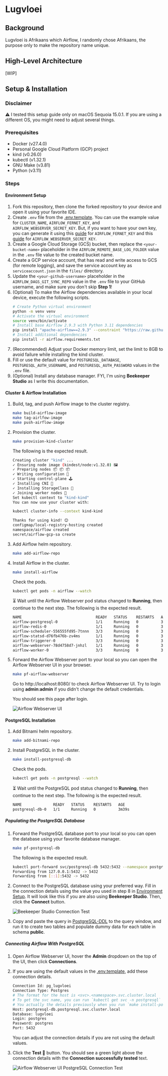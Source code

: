 # Lugvloei

## Background
Lugvloei is Afrikaans which Airflow, I randomly chose Afrikaans, the purpose only to make the repository name unique.

## High-Level Architecture
[WIP]

## Setup & Installation
### Disclaimer
:warning: I tested this setup guide only on macOS Sequoia 15.0.1. If you are using a different OS, you might need to adjust several things.

### Prerequisites
- Docker (v27.4.0)
- Personal Google Cloud Platform (GCP) project
- kind (v0.26.0)
- kubectl (v1.32.1)
- GNU Make (v3.81)
- Python (v3.11)

### Steps
#### Environment Setup
1. Fork this repository, then clone the forked repository to your device and open it using your favorite IDE.
2. Create `.env` file from the [.env.template](.env.template). You can use the example value for `CLUSTER_NAME`, `AIRFLOW_FERNET_KEY`, and `AIRFLOW_WEBSERVER_SECRET_KEY`. But, if you want to have your own key, you can generate it using this [guide](https://airflow.apache.org/docs/apache-airflow/stable/security/secrets/fernet.html#generating-fernet-key) for `AIRFLOW_FERNET_KEY` and this [guide](https://airflow.apache.org/docs/helm-chart/stable/production-guide.html#webserver-secret-key) for `AIRFLOW_WEBSERVER_SECRET_KEY`.
3. Create a Google Cloud Storage (GCS) bucket, then replace the `<your-bucket-name>` placeholder in the `AIRFLOW_REMOTE_BASE_LOG_FOLDER` value in the `.env` file value to the created bucket name.
4. Create a GCP service account, that has read and write access to GCS (for remote logging), and save the service account key as `serviceaccount.json` in the `files/` directory.
5. Update the `<your-github-username>` placeholder in the `AIRFLOW_DAGS_GIT_SYNC_REPO` value in the `.env` file to your GitHub username, and make sure you don't skip **Step 1**!
6. (Optional) To make the Airflow dependencies available in your local device, execute the following scripts.
    ```sh
    # Create Python virtual environment
    python -m venv venv
    # Activate the virtual environment
    source venv/bin/activate
    # Install base Airflow 2.9.3 with Python 3.11 dependencies
    pip install "apache-airflow==2.9.3" --constraint "https://raw.githubusercontent.com/apache/airflow/constraints-2.9.3/constraints-3.11.txt"
    # Install additional dependencies
    pip install -r airflow.requirements.txt
    ```
7. (Recommended) Adjust your Docker memory limit, set the limit to 8GB to avoid failure while installing the kind cluster.
8. Fill or use the default value for `POSTGRESQL_DATABASE`, `POSTGRESQL_AUTH_USERNAME`, and `POSTGRESQL_AUTH_PASSWORD` values in the `.env` file.
9. (Optional) Install any database manager. FYI, I'm using **Beekeeper Studio** as I write this documentation.

#### Cluster & Airflow Installation
1. Build, tag, and push Airflow image to the cluster registry.
    ```sh
    make build-airflow-image
    make tag-airlfow-image
    make push-airflow-image
    ```

2. Provision the cluster.
    ```sh
    make provision-kind-cluster
    ```
    The following is the expected result.
    ```sh
    Creating cluster "kind" ...
    ✓ Ensuring node image (kindest/node:v1.32.0) 🖼
    ✓ Preparing nodes 📦 📦 📦
    ✓ Writing configuration 📜
    ✓ Starting control-plane 🕹️
    ✓ Installing CNI 🔌
    ✓ Installing StorageClass 💾
    ✓ Joining worker nodes 🚜
    Set kubectl context to "kind-kind"
    You can now use your cluster with:

    kubectl cluster-info --context kind-kind

    Thanks for using kind! 😊
    configmap/local-registry-hosting created
    namespace/airflow created
    secret/airflow-gcp-sa create
    ```

3. Add Airflow helm repository.
    ```sh
    make add-airflow-repo
    ```

4. Install Airflow in the cluster.
    ```sh
    make install-airflow
    ```
    Check the pods.
    ```sh
    kubectl get pods -n airflow --watch
    ```
    :hourglass_flowing_sand: Wait until the Airflow Webserver pod status changed to **Running**, then continue to the next step. The following is the expected result.
    ```sh
    NAME                                 READY   STATUS    RESTARTS   AGE
    airflow-postgresql-0                 1/1     Running   0          3m23s
    airflow-redis-0                      1/1     Running   0          3m23s
    airflow-scheduler-556555fd95-7tnnn   3/3     Running   0          3m23s
    airflow-statsd-d76fb476b-zv4ms       1/1     Running   0          3m23s
    airflow-triggerer-0                  3/3     Running   0          3m23s
    airflow-webserver-78d4758d7-jnhzl    1/1     Running   0          3m23s
    airflow-worker-0                     3/3     Running   0          3m23s
    ```

5. Forward the Airflow Webserver port to your local so you can open the Airflow Webserver UI in your browser.
    ```sh
    make pf-airflow-webserver
    ```
    Go to http://localhost:8080/ to check Airflow Webserver UI. Try to login using **admin**:**admin** if you didn't change the default credentials.

    You should see this page after login.

    ![Airflow Webserver UI](docs/assets/airflow-webserver-ui.png)

#### PostgreSQL Installation
1. Add Bitnami helm repository.
    ```sh
    make add-bitnami-repo
    ```

2. Install PostgreSQL in the cluster.
    ```sh
    make install-postgresql-db
    ```
    Check the pods.
    ```sh
    kubectl get pods -n postgresql --watch
    ```
    :hourglass_flowing_sand: Wait until the PostgreSQL pod status changed to **Running**, then continue to the next step. The following is the expected result.
    ```sh
    NAME              READY   STATUS    RESTARTS   AGE
    postgresql-db-0   1/1     Running   0          3m39s
    ```

##### Populating the PostgreSQL Database
1. Forward the PostgreSQL database port to your local so you can open the database using your favorite database manager.
    ```sh
    make pf-postgresql-db
    ```
    The following is the expected result.
    ```sh
    kubectl port-forward svc/postgresql-db 5432:5432 --namespace postgresql
    Forwarding from 127.0.0.1:5432 -> 5432
    Forwarding from [::1]:5432 -> 5432
    ```

2. Connect to the PostgreSQL database using your preferred way. Fill in the connection details using the value you used in step 8 in [Environment Setup](#environment-setup). It will look like this if you are also using **Beekeeper Studio**. Then, click the **Connect** button.

    ![Beekeeper Studio Connection Test](docs/assets/beekeeper-studio-connection-test.png)

3. Copy and paste the query in [PostgreSQL-DDL](docs/ddl/postgresql-ddl.sql) to the query window, and run it to create two tables and populate dummy data for each table in schema **public**.

##### Connecting Airflow With PostgreSQL
1. Open Airflow Webserver UI, hover the **Admin** dropdown on the top of the UI, then click **Connections**.
2. If you are using the default values in the [.env.template](.env.template), add these connection details.
    ```sh
    Connection Id: pg_lugvloei
    Connection Type: Postgres
    # The format for the host is <svc>.<namespace>.svc.cluster.local
    # To get the svc name, you can run `kubectl get svc -n postgresql`
    # You actually the details previously when you run `make install-postgresql-db`
    Host: postgresql-db.postgresql.svc.cluster.local
    Database: lugvloei
    Login: postgres
    Password: postgres
    Port: 5432
    ```
    You can adjust the connection details if you are not using the default values.
3. Click the **Test :rocket:** button. You should see a green light above the connection details with the **Connection successfully tested** text.

    ![Airflow Webserver UI PostgreSQL Connection Test](docs/assets/airflow-webserver-ui-pg-connection-test.png)
